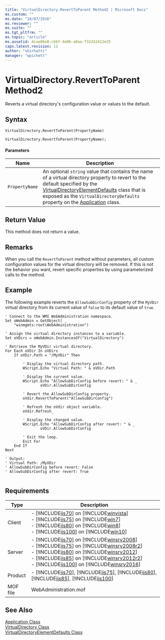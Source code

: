```yaml
---
title: "VirtualDirectory.RevertToParent Method2 | Microsoft Docs"
ms.custom: ""
ms.date: "10/07/2016"
ms.reviewer: ""
ms.suite: ""
ms.tgt_pltfrm: ""
ms.topic: "article"
ms.assetid: 4cae86e8-cbbf-4e0b-a0aa-f32d32412e25
caps.latest.revision: 11
author: "shirhatti"
manager: "wpickett"
---
```

# VirtualDirectory.RevertToParent Method2
Reverts a virtual directory's configuration value or values to the default.  
  
## Syntax  
  
```vbs  
VirtualDirectory.RevertToParent(PropertyName)  
```  
  
```jscript#  
VirtualDirectory.RevertToParent(PropertyName);  
```  
  
#### Parameters  
  
|Name|Description|  
|----------|-----------------|  
|`PropertyName`|An optional `string` value that contains the name of a virtual directory property to revert to the default specified by the [VirtualDirectoryElementDefaults](../wmi-provider/virtualdirectoryelementdefaults-class.md) class that is exposed as the `VirtualDirectoryDefaults` property on the [Application](../wmi-provider/application-class.md) class.|  
  
## Return Value  
 This method does not return a value.  
  
## Remarks  
 When you call the `RevertToParent` method without parameters, all custom configuration values for the virtual directory will be removed. If this is not the behavior you want, revert specific properties by using parameterized calls to the method.  
  
## Example  
 The following example reverts the `AllowSubDirConfig` property of the `MyVDir` virtual directory from its current value of `false` to its default value of `true`.  
  
```  
' Connect to the WMI WebAdministration namespace.  
Set oWebAdmin = GetObject( _  
    "winmgmts:root\WebAdministration")  
  
' Assign the virtual directory instances to a variable.  
Set oVDirs = oWebAdmin.InstancesOf("VirtualDirectory")  
  
' Retrieve the MyVDir virtual directory.  
For Each oVDir In oVDirs  
    If oVDir.Path = "/MyVDir" Then  
  
        ' Display the virtual directory path.  
        WScript.Echo "Virtual Path: " & oVDir.Path  
  
        ' Display the current value.  
        WScript.Echo "AllowSubDirConfig before revert: " & _  
                oVDir.AllowSubDirConfig      
  
        ' Revert the AllowSubDirConfig property.  
        oVdir.RevertToParent("AllowSubDirConfig")  
  
        ' Refresh the oVdir object variable.  
        oVdir.Refresh_  
  
        ' Display the changed value.  
        WScript.Echo "AllowSubDirConfig after revert: " & _  
                oVDir.AllowSubDirConfig   
  
        ' Exit the loop.  
        Exit For   
    End If  
Next  
  
' Output:  
' Virtual Path: /MyVDir  
' AllowSubDirConfig before revert: False  
' AllowSubDirConfig after revert: True  
  
```  
  
## Requirements  
  
|Type|Description|  
|----------|-----------------|  
|Client|-   [!INCLUDE[iis70](../wmi-provider/includes/iis70-md.md)] on [!INCLUDE[winvista](../wmi-provider/includes/winvista-md.md)]<br />-   [!INCLUDE[iis75](../wmi-provider/includes/iis75-md.md)] on [!INCLUDE[win7](../wmi-provider/includes/win7-md.md)]<br />-   [!INCLUDE[iis80](../wmi-provider/includes/iis80-md.md)] on [!INCLUDE[win8](../wmi-provider/includes/win8-md.md)]<br />-   [!INCLUDE[iis100](../wmi-provider/includes/iis100-md.md)] on [!INCLUDE[win10](../wmi-provider/includes/win10-md.md)]|  
|Server|-   [!INCLUDE[iis70](../wmi-provider/includes/iis70-md.md)] on [!INCLUDE[winsrv2008](../wmi-provider/includes/winsrv2008-md.md)]<br />-   [!INCLUDE[iis75](../wmi-provider/includes/iis75-md.md)] on [!INCLUDE[winsrv2008r2](../wmi-provider/includes/winsrv2008r2-md.md)]<br />-   [!INCLUDE[iis80](../wmi-provider/includes/iis80-md.md)] on [!INCLUDE[winsrv2012](../wmi-provider/includes/winsrv2012-md.md)]<br />-   [!INCLUDE[iis85](../wmi-provider/includes/iis85-md.md)] on [!INCLUDE[winsrv2012r2](../wmi-provider/includes/winsrv2012r2-md.md)]<br />-   [!INCLUDE[iis100](../wmi-provider/includes/iis100-md.md)] on [!INCLUDE[winsrv2016](../wmi-provider/includes/winsrv2016-md.md)]|  
|Product|-   [!INCLUDE[iis70](../wmi-provider/includes/iis70-md.md)], [!INCLUDE[iis75](../wmi-provider/includes/iis75-md.md)], [!INCLUDE[iis80](../wmi-provider/includes/iis80-md.md)], [!INCLUDE[iis85](../wmi-provider/includes/iis85-md.md)], [!INCLUDE[iis100](../wmi-provider/includes/iis100-md.md)]|  
|MOF file|WebAdministration.mof|  
  
## See Also  
 [Application Class](../wmi-provider/application-class.md)   
 [VirtualDirectory Class](../wmi-provider/virtualdirectory-class.md)   
 [VirtualDirectoryElementDefaults Class](../wmi-provider/virtualdirectoryelementdefaults-class.md)